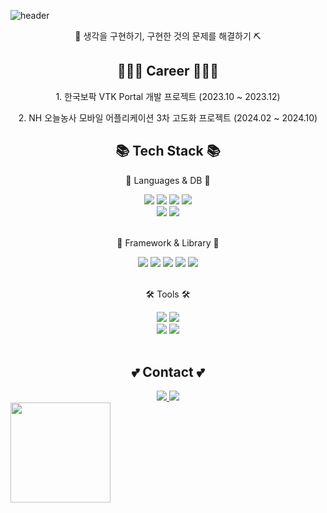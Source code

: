 ![header](https://capsule-render.vercel.app/api?type=wave&color=gradient&height=300&section=header&text=Welcome!!&fontSize=90)
<p align="center">
🦄 생각을 구현하기, 구현한 것의 문제를 해결하기 ⛏️
</p>
	<div align=center>
	<h2>👩🏻‍💻 Career 👩🏻‍💻</h2>
	<p>1. 한국보팍 VTK Portal 개발 프로젝트 (2023.10 ~ 2023.12) </p>
	<p>2. NH 오늘농사 모바일 어플리케이션 3차 고도화 프로젝트 (2024.02 ~ 2024.10)</p>
	<h2>📚 Tech Stack 📚</h2>
	<p>🐣 Languages & DB 🐣</p>
</div>
<div align="center">
	<img src="https://img.shields.io/badge/Java-1E8CBE?style=plastic&logo=Conda-Forge&logoColor=white" />
	<img src="https://img.shields.io/badge/HTML5-E34F26?style=plastic&logo=HTML5&logoColor=white" />
	<img src="https://img.shields.io/badge/CSS3-1572B6?style=plastic&logo=CSS3&logoColor=white" />
	<img src="https://img.shields.io/badge/JavaScript-F7DF1E?style=plastic&logo=JavaScript&logoColor=white" />
  <br>
  <img src="https://img.shields.io/badge/Oracle%20SQL-F80000?style=plastic&logo=Oracle&logoColor=white" />
	<img src="https://img.shields.io/badge/MySQL-4479A1?style=plastic&logo=MySQL&logoColor=white" />
</div>
<br>
<div align=center>
	<p>🛒 Framework & Library 🛒</p>
</div>
<div align="center">
  <img src="https://img.shields.io/badge/SpringBoot-6DB33F?style=plastic&logo=Spring Boot&logoColor=white">
  <img src="https://img.shields.io/badge/React-61DAFB?style=plastic&logo=React&logoColor=white">
  <img src="https://img.shields.io/badge/ReactNative-65ADF1?style=plastic&logo=React&logoColor=white">
  <img src="https://img.shields.io/badge/Vue-4FC08D?style=plastic&logo=Vue.js&logoColor=white">
  <img src="https://img.shields.io/badge/Nuxt-00DC82?style=plastic&logo=Nuxt.js&logoColor=white">
</div>
<br>
<div align=center>
	<p>🛠 Tools 🛠</p>
</div>
<div align=center>
  <img src="https://img.shields.io/badge/IntelliJ-0027DE?style=plastic&logo=IntelliJIDEA&logoColor=white">
	<img src="https://img.shields.io/badge/Visual%20Studio%20Code-007ACC?style=plastic&logo=VisualStudioCode&logoColor=white" />
	<br>
	<img src="https://img.shields.io/badge/AWS-FF9900?style=plastic&logo=AmazonAWS&logoColor=white" />
	<img src="https://img.shields.io/badge/GitHub-181717?style=plastic&logo=GitHub&logoColor=white" />
</div>
<br>
<div align=center>
	<h2>💕 Contact 💕</h2>
</div>
<div align=center>
	<a href="https://developyanggaeng.tistory.com/">
		<img src="https://img.shields.io/badge/Blog-EA3680?style=plastic&logo=Blogger&logoColor=white" />
	</a>
	<a href="mailto:ygm815@naver.com">
		<img src="https://img.shields.io/badge/Mail-000C7B?style=plastic&logo=Gmail&logoColor=white" />
	</a>
	<br>
</div>
<img align="center" style="height:160px" src="https://github-readme-stats.vercel.app/api/top-langs/?username=chicken-tender&layout=compact&theme=transparent&hide_border=true" /></a> 
